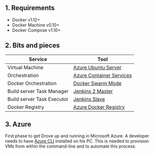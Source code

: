 ## 1. Requirements

* Docker v1.12+
* Docker Machine v0.10+
* Docker Compose v1.10+

## 2. Bits and pieces

| Service                           | Tool                                                                              |
|-----------------------------------|-----------------------------------------------------------------------------------|
| Virtual Machine                   | [Azure Ubuntu Server]()                                                           |
| Orchestration                     | [Azure Container Services](https://docs.microsoft.com/en-us/azure/container-service/) |
| Docker Orchestration              | [Docker Swarm Mode]((https://docs.docker.com/engine/swarm/swarm-tutorial/))    	|
| Build server Task Manager         | [Jenkins 2 Master](https://jenkins.io/2.0/)                                   	|
| Build server Task Executor        | [Jenkins Slave](https://wiki.jenkins-ci.org/display/JENKINS/Swarm+Plugin)      	|
| Docker Registry                   | [Azure Docker Registry](https://docs.microsoft.com/en-us/azure/container-registry/)|

## 3. Azure

First phase to get Drove up and running in Microsoft Azure. A developer needs to have 
[Azure CLI](https://docs.microsoft.com/en-us/azure/xplat-cli-install) installed on his PC. This is needed
to provision VMs from within the command-line and to automate this process.
